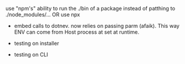 use "npm's" ability to run the ./bin of a package instead of patthing to ./node_modules/...  OR use npx

- embed calls to dotnev. now relies on passing parm (afaik). This way ENV can come from Host process at set at runtime.


- testing on installer
- testing on CLI